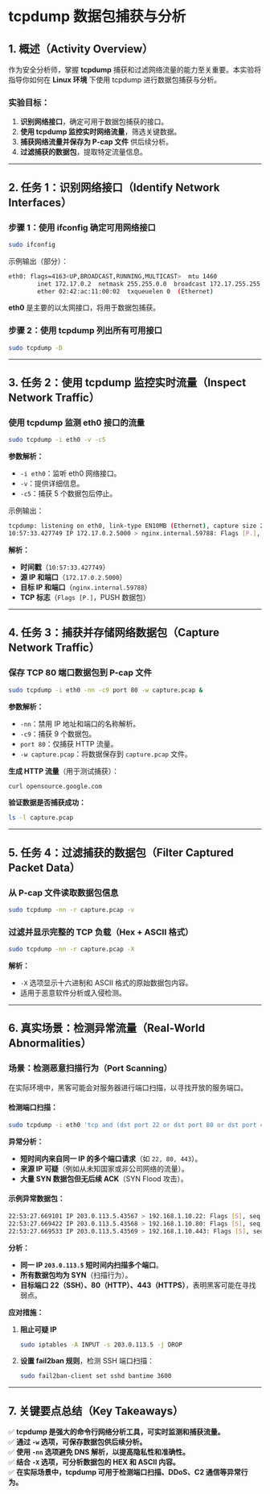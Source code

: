 # **tcpdump 数据包捕获与分析**

## **1. 概述（Activity Overview）**

作为安全分析师，掌握 **tcpdump** 捕获和过滤网络流量的能力至关重要。本实验将指导你如何在 **Linux 环境** 下使用 tcpdump 进行数据包捕获与分析。

### **实验目标：**
1. **识别网络接口**，确定可用于数据包捕获的接口。
2. **使用 tcpdump 监控实时网络流量**，筛选关键数据。
3. **捕获网络流量并保存为 P-cap 文件** 供后续分析。
4. **过滤捕获的数据包**，提取特定流量信息。

---

## **2. 任务 1：识别网络接口（Identify Network Interfaces）**

### **步骤 1：使用 ifconfig 确定可用网络接口**
```bash
sudo ifconfig
```
示例输出（部分）：
```bash
eth0: flags=4163<UP,BROADCAST,RUNNING,MULTICAST>  mtu 1460
        inet 172.17.0.2  netmask 255.255.0.0  broadcast 172.17.255.255
        ether 02:42:ac:11:00:02  txqueuelen 0  (Ethernet)
```
**eth0** 是主要的以太网接口，将用于数据包捕获。

### **步骤 2：使用 tcpdump 列出所有可用接口**
```bash
sudo tcpdump -D
```

---

## **3. 任务 2：使用 tcpdump 监控实时流量（Inspect Network Traffic）**

### **使用 tcpdump 监测 eth0 接口的流量**
```bash
sudo tcpdump -i eth0 -v -c5
```
**参数解析：**
- `-i eth0`：监听 eth0 网络接口。
- `-v`：提供详细信息。
- `-c5`：捕获 5 个数据包后停止。

示例输出：
```bash
tcpdump: listening on eth0, link-type EN10MB (Ethernet), capture size 262144 bytes
10:57:33.427749 IP 172.17.0.2.5000 > nginx.internal.59788: Flags [P.], length 82
```

**解析：**
- **时间戳**（`10:57:33.427749`）
- **源 IP 和端口**（`172.17.0.2.5000`）
- **目标 IP 和端口**（`nginx.internal.59788`）
- **TCP 标志**（`Flags [P.]`，PUSH 数据包）

---

## **4. 任务 3：捕获并存储网络数据包（Capture Network Traffic）**

### **保存 TCP 80 端口数据包到 P-cap 文件**
```bash
sudo tcpdump -i eth0 -nn -c9 port 80 -w capture.pcap &
```
**参数解析：**
- `-nn`：禁用 IP 地址和端口的名称解析。
- `-c9`：捕获 9 个数据包。
- `port 80`：仅捕获 HTTP 流量。
- `-w capture.pcap`：将数据保存到 `capture.pcap` 文件。

**生成 HTTP 流量**（用于测试捕获）：
```bash
curl opensource.google.com
```

**验证数据是否捕获成功：**
```bash
ls -l capture.pcap
```

---

## **5. 任务 4：过滤捕获的数据包（Filter Captured Packet Data）**

### **从 P-cap 文件读取数据包信息**
```bash
sudo tcpdump -nn -r capture.pcap -v
```

### **过滤并显示完整的 TCP 负载（Hex + ASCII 格式）**
```bash
sudo tcpdump -nn -r capture.pcap -X
```
**解析：**
- `-X` 选项显示十六进制和 ASCII 格式的原始数据包内容。
- 适用于恶意软件分析或入侵检测。

---

## **6. 真实场景：检测异常流量（Real-World Abnormalities）**

### **场景：检测恶意扫描行为（Port Scanning）**

在实际环境中，黑客可能会对服务器进行端口扫描，以寻找开放的服务端口。

#### **检测端口扫描：**
```bash
sudo tcpdump -i eth0 'tcp and (dst port 22 or dst port 80 or dst port 443)'
```

**异常分析：**
- **短时间内来自同一 IP 的多个端口请求**（如 `22, 80, 443`）。
- **来源 IP 可疑**（例如从未知国家或非公司网络的流量）。
- **大量 SYN 数据包但无后续 ACK**（SYN Flood 攻击）。

#### **示例异常数据包：**
```bash
22:53:27.669101 IP 203.0.113.5.43567 > 192.168.1.10.22: Flags [S], seq 4197622953, win 65320
22:53:27.669422 IP 203.0.113.5.43568 > 192.168.1.10.80: Flags [S], seq 4197622954, win 65320
22:53:27.669533 IP 203.0.113.5.43569 > 192.168.1.10.443: Flags [S], seq 4197622955, win 65320
```

**分析：**
- **同一 IP `203.0.113.5` 短时间内扫描多个端口**。
- **所有数据包均为 SYN**（扫描行为）。
- **目标端口 22（SSH）、80（HTTP）、443（HTTPS）**，表明黑客可能在寻找弱点。

**应对措施：**
1. **阻止可疑 IP**
   ```bash
   sudo iptables -A INPUT -s 203.0.113.5 -j DROP
   ```
2. **设置 fail2ban 规则**，检测 SSH 端口扫描：
   ```bash
   sudo fail2ban-client set sshd bantime 3600
   ```

---

## **7. 关键要点总结（Key Takeaways）**
✅ **tcpdump 是强大的命令行网络分析工具，可实时监测和捕获流量。**  
✅ **通过 `-w` 选项，可保存数据包供后续分析。**  
✅ **使用 `-nn` 选项避免 DNS 解析，以提高隐私性和准确性。**  
✅ **结合 `-X` 选项，可分析数据包的 HEX 和 ASCII 内容。**  
✅ **在实际场景中，tcpdump 可用于检测端口扫描、DDoS、C2 通信等异常行为。**  



